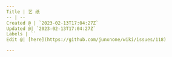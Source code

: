 ```yaml
---
Title | 艺 纸
-- | --
Created @ | `2023-02-13T17:04:27Z`
Updated @| `2023-02-13T17:04:27Z`
Labels | ``
Edit @| [here](https://github.com/junxnone/wiki/issues/118)

---
```


